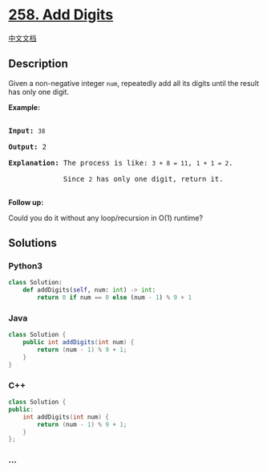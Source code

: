 # [258. Add Digits](https://leetcode.com/problems/add-digits)

[中文文档](/solution/0200-0299/0258.Add%20Digits/README.md)

## Description

<p>Given a non-negative integer <code>num</code>, repeatedly add all its digits until the result has only one digit.</p>

<p><strong>Example:</strong></p>

<pre>

<strong>Input:</strong> <code>38</code>

<strong>Output:</strong> 2 

<strong>Explanation: </strong>The process is like: <code>3 + 8 = 11</code>, <code>1 + 1 = 2</code>. 

&nbsp;            Since <code>2</code> has only one digit, return it.

</pre>

<p><b>Follow up:</b><br />

Could you do it without any loop/recursion in O(1) runtime?</p>

## Solutions

<!-- tabs:start -->

### **Python3**

```python
class Solution:
    def addDigits(self, num: int) -> int:
        return 0 if num == 0 else (num - 1) % 9 + 1
```

### **Java**

```java
class Solution {
    public int addDigits(int num) {
        return (num - 1) % 9 + 1;
    }
}
```

### **C++**

```cpp
class Solution {
public:
    int addDigits(int num) {
        return (num - 1) % 9 + 1;
    }
};
```

### **...**

```

```

<!-- tabs:end -->

